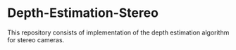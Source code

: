 # Depth-Estimation-Stereo
This repository consists of implementation of the depth estimation algorithm for stereo cameras.
